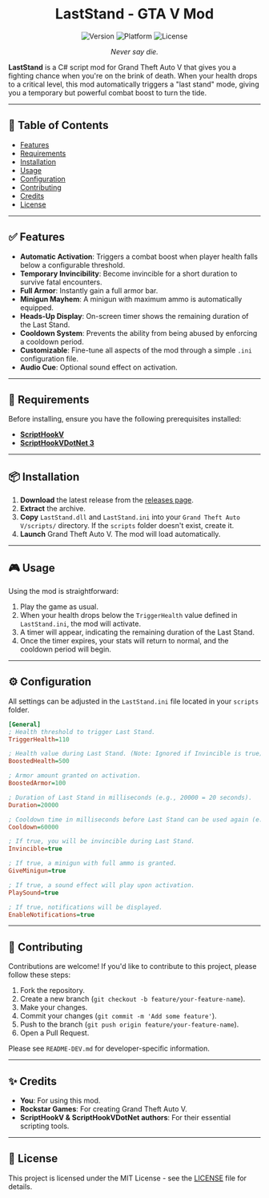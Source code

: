 <h1 align="center">LastStand - GTA V Mod</h1>

<p align="center">
  <img src="https://img.shields.io/badge/version-v1.0.0-blue" alt="Version">
  <img src="https://img.shields.io/badge/platform-PC-brightgreen" alt="Platform">
  <img src="https://img.shields.io/badge/license-MIT-lightgrey" alt="License">
</p>

<p align="center">
  <i>Never say die.</i>
</p>

**LastStand** is a C# script mod for Grand Theft Auto V that gives you a fighting chance when you're on the brink of death. When your health drops to a critical level, this mod automatically triggers a "last stand" mode, giving you a temporary but powerful combat boost to turn the tide.

---

## 📑 Table of Contents

- [Features](#-features)
- [Requirements](#-requirements)
- [Installation](#-installation)
- [Usage](#-usage)
- [Configuration](#-configuration)
- [Contributing](#-contributing)
- [Credits](#-credits)
- [License](#-license)

---

## ✅ Features

- **Automatic Activation**: Triggers a combat boost when player health falls below a configurable threshold.
- **Temporary Invincibility**: Become invincible for a short duration to survive fatal encounters.
- **Full Armor**: Instantly gain a full armor bar.
- **Minigun Mayhem**: A minigun with maximum ammo is automatically equipped.
- **Heads-Up Display**: On-screen timer shows the remaining duration of the Last Stand.
- **Cooldown System**: Prevents the ability from being abused by enforcing a cooldown period.
- **Customizable**: Fine-tune all aspects of the mod through a simple `.ini` configuration file.
- **Audio Cue**: Optional sound effect on activation.

---

## 🔧 Requirements

Before installing, ensure you have the following prerequisites installed:

- [**ScriptHookV**](http://www.dev-c.com/gtav/scripthookv/)
- [**ScriptHookVDotNet 3**](https://github.com/crosire/scripthookvdotnet/releases)

---

## 📦 Installation

1.  **Download** the latest release from the [releases page](https://github.com/your-username/LastStand/releases).
2.  **Extract** the archive.
3.  **Copy** `LastStand.dll` and `LastStand.ini` into your `Grand Theft Auto V/scripts/` directory. If the `scripts` folder doesn't exist, create it.
4.  **Launch** Grand Theft Auto V. The mod will load automatically.

---

## 🎮 Usage

Using the mod is straightforward:

1.  Play the game as usual.
2.  When your health drops below the `TriggerHealth` value defined in `LastStand.ini`, the mod will activate.
3.  A timer will appear, indicating the remaining duration of the Last Stand.
4.  Once the timer expires, your stats will return to normal, and the cooldown period will begin.

---

## ⚙️ Configuration

All settings can be adjusted in the `LastStand.ini` file located in your `scripts` folder.

```ini
[General]
; Health threshold to trigger Last Stand.
TriggerHealth=110

; Health value during Last Stand. (Note: Ignored if Invincible is true)
BoostedHealth=500

; Armor amount granted on activation.
BoostedArmor=100

; Duration of Last Stand in milliseconds (e.g., 20000 = 20 seconds).
Duration=20000

; Cooldown time in milliseconds before Last Stand can be used again (e.g., 60000 = 1 minute).
Cooldown=60000

; If true, you will be invincible during Last Stand.
Invincible=true

; If true, a minigun with full ammo is granted.
GiveMinigun=true

; If true, a sound effect will play upon activation.
PlaySound=true

; If true, notifications will be displayed.
EnableNotifications=true
```

---

## 🤝 Contributing

Contributions are welcome! If you'd like to contribute to this project, please follow these steps:

1.  Fork the repository.
2.  Create a new branch (`git checkout -b feature/your-feature-name`).
3.  Make your changes.
4.  Commit your changes (`git commit -m 'Add some feature'`).
5.  Push to the branch (`git push origin feature/your-feature-name`).
6.  Open a Pull Request.

Please see `README-DEV.md` for developer-specific information.

---

## ✨ Credits

- **You**: For using this mod.
- **Rockstar Games**: For creating Grand Theft Auto V.
- **ScriptHookV & ScriptHookVDotNet authors**: For their essential scripting tools.

---

## 📜 License

This project is licensed under the MIT License - see the [LICENSE](LICENSE) file for details. 
